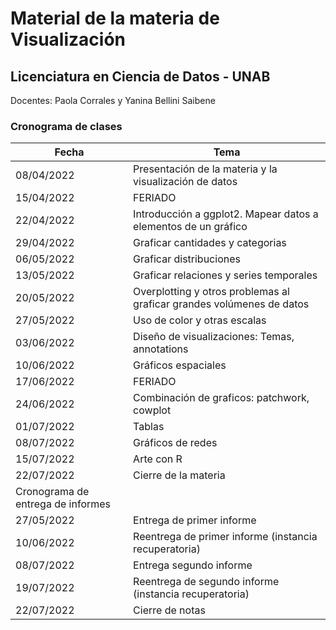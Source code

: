 # Material de la materia de Visualización 
## Licenciatura en Ciencia de Datos - UNAB

Docentes: Paola Corrales y Yanina Bellini Saibene

### Cronograma de clases

|Fecha | Tema |
|------|------|
|08/04/2022 | Presentación de la materia y la visualización de datos|
|15/04/2022 | FERIADO| 
|22/04/2022 |Introducción a ggplot2. Mapear datos a elementos de un gráfico|
|29/04/2022 |Graficar cantidades y categorias|
|06/05/2022| Graficar distribuciones|
|13/05/2022| Graficar relaciones y series temporales|
|20/05/2022|Overplotting y otros problemas al graficar grandes volúmenes de datos|
|27/05/2022|Uso de color y otras escalas|
|03/06/2022|Diseño de visualizaciones: Temas, annotations|
|10/06/2022|Gráficos espaciales|
|17/06/2022|FERIADO|
|24/06/2022|Combinación de graficos: patchwork, cowplot|
|01/07/2022|Tablas|
|08/07/2022|Gráficos de redes|
|15/07/2022|Arte con R|
|22/07/2022|Cierre de la materia|
|Cronograma de entrega de informes|
|27/05/2022|Entrega de primer informe|
|10/06/2022|Reentrega de primer informe (instancia recuperatoria)|
|08/07/2022|Entrega segundo informe|
|19/07/2022|Reentrega de segundo informe (instancia recuperatoria)|
|22/07/2022|Cierre de notas|
